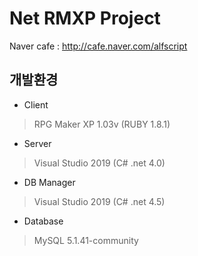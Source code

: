﻿# Net RMXP Project
Naver cafe :
 http://cafe.naver.com/alfscript
 
## 개발환경
 * Client
 >RPG Maker XP 1.03v (RUBY 1.8.1)
 * Server
 >Visual Studio 2019 (C# .net 4.0)
 * DB Manager
 >Visual Studio 2019 (C# .net 4.5)
 * Database
 >MySQL 5.1.41-community
